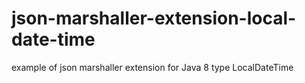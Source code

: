 # json-marshaller-extension-local-date-time
example of json marshaller extension for Java 8 type LocalDateTime
